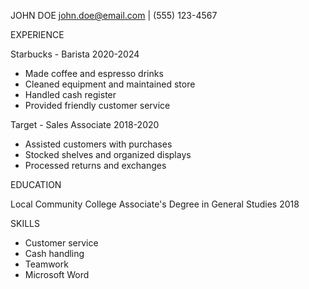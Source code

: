 JOHN DOE
john.doe@email.com | (555) 123-4567

EXPERIENCE

Starbucks - Barista
2020-2024
- Made coffee and espresso drinks
- Cleaned equipment and maintained store
- Handled cash register
- Provided friendly customer service

Target - Sales Associate
2018-2020
- Assisted customers with purchases
- Stocked shelves and organized displays
- Processed returns and exchanges

EDUCATION

Local Community College
Associate's Degree in General Studies
2018

SKILLS
- Customer service
- Cash handling
- Teamwork
- Microsoft Word
